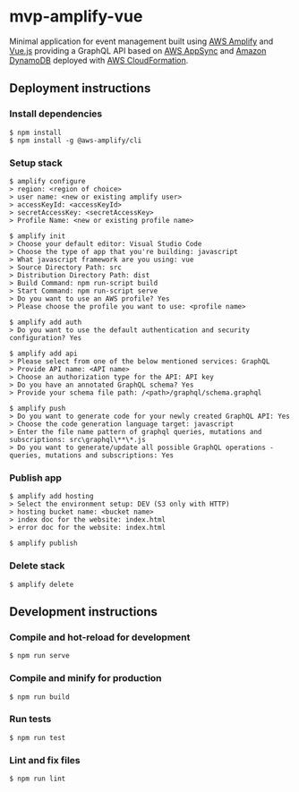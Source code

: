 # mvp-amplify-vue

Minimal application for event management built using [AWS Amplify](https://aws-amplify.github.io/docs/js/start) and [Vue.js](https://vuejs.org/) providing a GraphQL API based on [AWS AppSync](https://aws.amazon.com/appsync) and [Amazon DynamoDB](https://aws.amazon.com/dynamodb/) deployed with [AWS CloudFormation](https://aws.amazon.com/cloudformation/).

## Deployment instructions

### Install dependencies

```
$ npm install
$ npm install -g @aws-amplify/cli
```

### Setup stack

```
$ amplify configure
> region: <region of choice>
> user name: <new or existing amplify user>
> accessKeyId: <accessKeyId>
> secretAccessKey: <secretAccessKey>
> Profile Name: <new or existing profile name>
```

```
$ amplify init
> Choose your default editor: Visual Studio Code
> Choose the type of app that you're building: javascript
> What javascript framework are you using: vue
> Source Directory Path: src
> Distribution Directory Path: dist
> Build Command: npm run-script build
> Start Command: npm run-script serve
> Do you want to use an AWS profile? Yes
> Please choose the profile you want to use: <profile name>
```

```
$ amplify add auth
> Do you want to use the default authentication and security configuration? Yes
```

```
$ amplify add api
> Please select from one of the below mentioned services: GraphQL
> Provide API name: <API name>
> Choose an authorization type for the API: API key
> Do you have an annotated GraphQL schema? Yes
> Provide your schema file path: /<path>/graphql/schema.graphql
```

```
$ amplify push
> Do you want to generate code for your newly created GraphQL API: Yes
> Choose the code generation language target: javascript
> Enter the file name pattern of graphql queries, mutations and subscriptions: src\graphql\**\*.js
> Do you want to generate/update all possible GraphQL operations - queries, mutations and subscriptions: Yes
```

### Publish app

```
$ amplify add hosting
> Select the environment setup: DEV (S3 only with HTTP)
> hosting bucket name: <bucket name>
> index doc for the website: index.html
> error doc for the website: index.html
```

```
$ amplify publish
```

### Delete stack

```
$ amplify delete
```

## Development instructions

### Compile and hot-reload for development

```
$ npm run serve
```

### Compile and minify for production

```
$ npm run build
```

### Run tests

```
$ npm run test
```

### Lint and fix files

```
$ npm run lint
```
